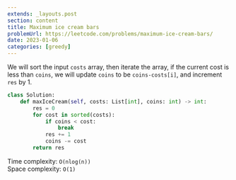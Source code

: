 ```yaml
---
extends: _layouts.post
section: content
title: Maximum ice cream bars
problemUrl: https://leetcode.com/problems/maximum-ice-cream-bars/
date: 2023-01-06
categories: [greedy]
---
```


We will sort the input `costs` array, then iterate the array, if the current cost is less than `coins`, we will update `coins` to be `coins-costs[i]`, and increment `res` by 1.

```python
class Solution:
    def maxIceCream(self, costs: List[int], coins: int) -> int:
        res = 0
        for cost in sorted(costs):
            if coins < cost:
                break
            res += 1
            coins -= cost
        return res
```

Time complexity: `O(nlog(n))` <br/>
Space complexity: `O(1)`